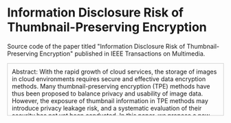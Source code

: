 # Information Disclosure Risk of Thumbnail-Preserving Encryption
Source code of the paper titled "Information Disclosure Risk of Thumbnail-Preserving Encryption" published in IEEE Transactions on Multimedia.
<div style="height:100px; overflow:auto; border:1px solid #ccc; padding:10px;">
Abstract: With the rapid growth of cloud services, the storage of images in cloud environments requires secure and effective
data encryption methods. Many thumbnail-preserving encryption
(TPE) methods have thus been proposed to balance privacy and
usability of image data. However, the exposure of thumbnail
information in TPE methods may introduce privacy leakage risk,
and a systematic evaluation of their security has not yet been
conducted. In this paper, we propose a new Mamba-Transformer
cooperation Network (MTNet) to recover the original images
from the limited exposed thumbnail information, highlighting
the information disclosure problem in TPE. Specifically, the core
model component integrates a Mamba block and a Transformer
block, which employ the powerful capabilities of the Mamba
for wide field dependency modeling and the Transformer for
effective channel interaction. Besides, the cascade architecture
incorporates an intermediate output that provides supplementary information and achieves multilevel supervision, thereby
improving the quality of the final output. Finally, to better
utilize the subtle details in different levels, we propose a multiscale fusion module that adaptively integrates features from
various stages of the encoding process. The experimental results
achieved by our proposed MTNet reveal that the privacy risk
associated with TPE is significantly underestimated and more
robust defense mechanisms are required.
</div>
